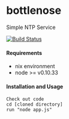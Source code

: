 # bottlenose
Simple NTP Service

[![Build Status](https://travis-ci.org/warebot/bottlenose.svg?branch=master)](https://travis-ci.org/warebot/bottlenose)
#### Requirements
- nix environment
- node >= v0.10.33

#### Installation and Usage
    Check out code
    cd [cloned directory]
    run "node app.js"

